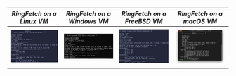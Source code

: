 |*RingFetch on a Linux VM*                                                                                   | *RingFetch on a Windows VM*                                                                           | *RingFetch on a FreeBSD VM*                                                                           | *RingFetch on a macOS VM*                                                                             |
|-----------------------------------------------------------------------------------|----------------------------------------------------------------------------|----------------------------------------------------------------------------|----------------------------------------------------------------------------|
|  ![](img//ringfetch_linux.png)                                      |  ![](img/ringfetch_win.png)                               |  ![](img/ringfetch_freebsd.png)                               |  ![](img/ringfetch_macos.png)                                   |
